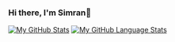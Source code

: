 ### Hi there, I'm Simran👋 


 [![My GitHub Stats](https://github-readme-stats.vercel.app/api/?username=simrank13&count_private=true&theme=tokyonight&showicons=true)]()
[![My GitHub Language Stats](https://github-readme-stats.vercel.app/api/top-langs/?username=simrank13&langs_count=5&theme=tokyonight)]()



<!--
**simrank13/simrank13** is a ✨ _special_ ✨ repository because its `README.md` (this file) appears on your GitHub profile.

Here are some ideas to get you started:

- 🔭 I’m currently working on ...
- 🌱 I’m currently learning ...
- 👯 I’m looking to collaborate on ...
- 🤔 I’m looking for help with ...
- 💬 Ask me about ...
- 📫 How to reach me: ...
- 😄 Pronouns: ...
- ⚡ Fun fact: ...
-->

